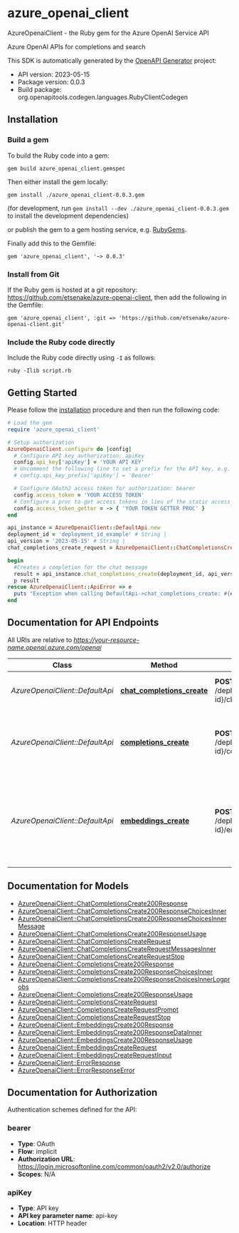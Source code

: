 # azure_openai_client

AzureOpenaiClient - the Ruby gem for the Azure OpenAI Service API

Azure OpenAI APIs for completions and search

This SDK is automatically generated by the [OpenAPI Generator](https://openapi-generator.tech) project:

- API version: 2023-05-15
- Package version: 0.0.3
- Build package: org.openapitools.codegen.languages.RubyClientCodegen

## Installation

### Build a gem

To build the Ruby code into a gem:

```shell
gem build azure_openai_client.gemspec
```

Then either install the gem locally:

```shell
gem install ./azure_openai_client-0.0.3.gem
```

(for development, run `gem install --dev ./azure_openai_client-0.0.3.gem` to install the development dependencies)

or publish the gem to a gem hosting service, e.g. [RubyGems](https://rubygems.org/).

Finally add this to the Gemfile:

    gem 'azure_openai_client', '~> 0.0.3'

### Install from Git

If the Ruby gem is hosted at a git repository: https://github.com/etsenake/azure-openai-client, then add the following in the Gemfile:

    gem 'azure_openai_client', :git => 'https://github.com/etsenake/azure-openai-client.git'

### Include the Ruby code directly

Include the Ruby code directly using `-I` as follows:

```shell
ruby -Ilib script.rb
```

## Getting Started

Please follow the [installation](#installation) procedure and then run the following code:

```ruby
# Load the gem
require 'azure_openai_client'

# Setup authorization
AzureOpenaiClient.configure do |config|
  # Configure API key authorization: apiKey
  config.api_key['apiKey'] = 'YOUR API KEY'
  # Uncomment the following line to set a prefix for the API key, e.g. 'Bearer' (defaults to nil)
  # config.api_key_prefix['apiKey'] = 'Bearer'

  # Configure OAuth2 access token for authorization: bearer
  config.access_token = 'YOUR ACCESS TOKEN'
  # Configure a proc to get access tokens in lieu of the static access_token configuration
  config.access_token_getter = -> { 'YOUR TOKEN GETTER PROC' } 
end

api_instance = AzureOpenaiClient::DefaultApi.new
deployment_id = 'deployment_id_example' # String | 
api_version = '2023-05-15' # String | 
chat_completions_create_request = AzureOpenaiClient::ChatCompletionsCreateRequest.new({messages: [AzureOpenaiClient::ChatCompletionsCreateRequestMessagesInner.new({role: 'system', content: 'content_example'})]}) # ChatCompletionsCreateRequest | 

begin
  #Creates a completion for the chat message
  result = api_instance.chat_completions_create(deployment_id, api_version, chat_completions_create_request)
  p result
rescue AzureOpenaiClient::ApiError => e
  puts "Exception when calling DefaultApi->chat_completions_create: #{e}"
end

```

## Documentation for API Endpoints

All URIs are relative to *https://your-resource-name.openai.azure.com/openai*

Class | Method | HTTP request | Description
------------ | ------------- | ------------- | -------------
*AzureOpenaiClient::DefaultApi* | [**chat_completions_create**](docs/DefaultApi.md#chat_completions_create) | **POST** /deployments/{deployment-id}/chat/completions | Creates a completion for the chat message
*AzureOpenaiClient::DefaultApi* | [**completions_create**](docs/DefaultApi.md#completions_create) | **POST** /deployments/{deployment-id}/completions | Creates a completion for the provided prompt, parameters and chosen model.
*AzureOpenaiClient::DefaultApi* | [**embeddings_create**](docs/DefaultApi.md#embeddings_create) | **POST** /deployments/{deployment-id}/embeddings | Get a vector representation of a given input that can be easily consumed by machine learning models and algorithms.


## Documentation for Models

 - [AzureOpenaiClient::ChatCompletionsCreate200Response](docs/ChatCompletionsCreate200Response.md)
 - [AzureOpenaiClient::ChatCompletionsCreate200ResponseChoicesInner](docs/ChatCompletionsCreate200ResponseChoicesInner.md)
 - [AzureOpenaiClient::ChatCompletionsCreate200ResponseChoicesInnerMessage](docs/ChatCompletionsCreate200ResponseChoicesInnerMessage.md)
 - [AzureOpenaiClient::ChatCompletionsCreate200ResponseUsage](docs/ChatCompletionsCreate200ResponseUsage.md)
 - [AzureOpenaiClient::ChatCompletionsCreateRequest](docs/ChatCompletionsCreateRequest.md)
 - [AzureOpenaiClient::ChatCompletionsCreateRequestMessagesInner](docs/ChatCompletionsCreateRequestMessagesInner.md)
 - [AzureOpenaiClient::ChatCompletionsCreateRequestStop](docs/ChatCompletionsCreateRequestStop.md)
 - [AzureOpenaiClient::CompletionsCreate200Response](docs/CompletionsCreate200Response.md)
 - [AzureOpenaiClient::CompletionsCreate200ResponseChoicesInner](docs/CompletionsCreate200ResponseChoicesInner.md)
 - [AzureOpenaiClient::CompletionsCreate200ResponseChoicesInnerLogprobs](docs/CompletionsCreate200ResponseChoicesInnerLogprobs.md)
 - [AzureOpenaiClient::CompletionsCreate200ResponseUsage](docs/CompletionsCreate200ResponseUsage.md)
 - [AzureOpenaiClient::CompletionsCreateRequest](docs/CompletionsCreateRequest.md)
 - [AzureOpenaiClient::CompletionsCreateRequestPrompt](docs/CompletionsCreateRequestPrompt.md)
 - [AzureOpenaiClient::CompletionsCreateRequestStop](docs/CompletionsCreateRequestStop.md)
 - [AzureOpenaiClient::EmbeddingsCreate200Response](docs/EmbeddingsCreate200Response.md)
 - [AzureOpenaiClient::EmbeddingsCreate200ResponseDataInner](docs/EmbeddingsCreate200ResponseDataInner.md)
 - [AzureOpenaiClient::EmbeddingsCreate200ResponseUsage](docs/EmbeddingsCreate200ResponseUsage.md)
 - [AzureOpenaiClient::EmbeddingsCreateRequest](docs/EmbeddingsCreateRequest.md)
 - [AzureOpenaiClient::EmbeddingsCreateRequestInput](docs/EmbeddingsCreateRequestInput.md)
 - [AzureOpenaiClient::ErrorResponse](docs/ErrorResponse.md)
 - [AzureOpenaiClient::ErrorResponseError](docs/ErrorResponseError.md)


## Documentation for Authorization


Authentication schemes defined for the API:
### bearer


- **Type**: OAuth
- **Flow**: implicit
- **Authorization URL**: https://login.microsoftonline.com/common/oauth2/v2.0/authorize
- **Scopes**: N/A

### apiKey


- **Type**: API key
- **API key parameter name**: api-key
- **Location**: HTTP header


